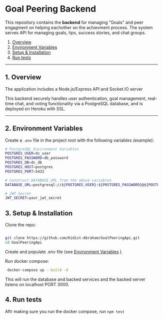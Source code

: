 # Goal Peering Backend

This repository contains the **backend** for managing "Goals" and peer engagment on helping eachother on the achievment process. The system serves API for managing goals, tips, success stories, and chat groups. 

1. [Overview](#1-overview)  
2. [Environment Variables](#2-environment-variables)  
3. [Setup & Installation](#3-setup--installation)  
4. [Run tests](#4-run-tests)  

---

## 1. Overview

The application includes a Node.js/Express API and Socket.IO server

This backend securely handles user authentication, goal management, real-time chat, and voting functionality via a PostgreSQL database, and is deployed on Heroku with SSL.

---

## 2. Environment Variables

Create a `.env` file in the project root with the following variables (example):

```bash
# PostgreSQL Environment Variables
POSTGRES_USER=dc_user
POSTGRES_PASSWORD=db_password
POSTGRES_DB=dc_db
POSTGRES_HOST=postgres
POSTGRES_PORT=5432

# Construct DATABASE_URL from the above variables
DATABASE_URL=postgresql://${POSTGRES_USER}:${POSTGRES_PASSWORD}@${POSTGRES_HOST}:${POSTGRES_PORT}/${POSTGRES_DB}

# JWT Secret
JWT_SECRET=your_jwt_secret

```

## 3. Setup & Installation

Clone the repo:

```bash

git clone https://github.com/Kidist-Abraham/GoalPeeringApi.git
cd GoalPeeringApi
```

Create and populate .env file (see [Environment Variables](#2-environment-variables) ).

Run docker compose:

```bash
 docker-compose up --build -d
```

This will run the database and backed services and the backed server listens on localhost PORT 3000.

## 4. Run tests

Aftr making sure you run the docker compose, run `npm test`